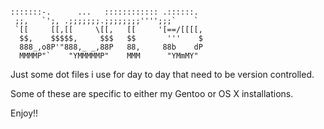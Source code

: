 ```

:::::::-.      ...   :::::::::::: .::::::.
 ;;,   `';, .;;;;;;;.;;;;;;;;'''';;;`    `
 `[[     [[,[[     \[[,   [[     '[==/[[[[,
  $$,    $$$$$,     $$$   $$       '''    $
  888_,o8P'"888,_ _,88P   88,     88b    dP
  MMMMP"`    "YMMMMMP"    MMM      "YMmMY"

```

Just some dot files i use for day to day that need to be version controlled.

Some of these are specific to either my Gentoo or OS X installations.

Enjoy!!
